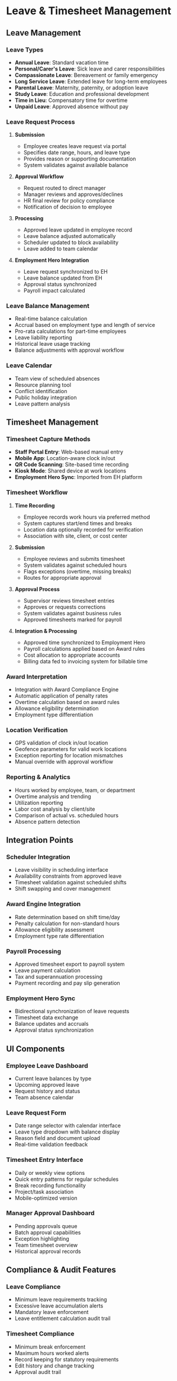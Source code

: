 
# Leave & Timesheet Management

## Leave Management

### Leave Types
- **Annual Leave**: Standard vacation time
- **Personal/Carer's Leave**: Sick leave and carer responsibilities
- **Compassionate Leave**: Bereavement or family emergency
- **Long Service Leave**: Extended leave for long-term employees
- **Parental Leave**: Maternity, paternity, or adoption leave
- **Study Leave**: Education and professional development
- **Time in Lieu**: Compensatory time for overtime
- **Unpaid Leave**: Approved absence without pay

### Leave Request Process
1. **Submission**
   - Employee creates leave request via portal
   - Specifies date range, hours, and leave type
   - Provides reason or supporting documentation
   - System validates against available balance

2. **Approval Workflow**
   - Request routed to direct manager
   - Manager reviews and approves/declines
   - HR final review for policy compliance
   - Notification of decision to employee

3. **Processing**
   - Approved leave updated in employee record
   - Leave balance adjusted automatically
   - Scheduler updated to block availability
   - Leave added to team calendar

4. **Employment Hero Integration**
   - Leave request synchronized to EH
   - Leave balance updated from EH
   - Approval status synchronized
   - Payroll impact calculated

### Leave Balance Management
- Real-time balance calculation
- Accrual based on employment type and length of service
- Pro-rata calculations for part-time employees
- Leave liability reporting
- Historical leave usage tracking
- Balance adjustments with approval workflow

### Leave Calendar
- Team view of scheduled absences
- Resource planning tool
- Conflict identification
- Public holiday integration
- Leave pattern analysis

## Timesheet Management

### Timesheet Capture Methods
- **Staff Portal Entry**: Web-based manual entry
- **Mobile App**: Location-aware clock in/out
- **QR Code Scanning**: Site-based time recording
- **Kiosk Mode**: Shared device at work locations
- **Employment Hero Sync**: Imported from EH platform

### Timesheet Workflow
1. **Time Recording**
   - Employee records work hours via preferred method
   - System captures start/end times and breaks
   - Location data optionally recorded for verification
   - Association with site, client, or cost center

2. **Submission**
   - Employee reviews and submits timesheet
   - System validates against scheduled hours
   - Flags exceptions (overtime, missing breaks)
   - Routes for appropriate approval

3. **Approval Process**
   - Supervisor reviews timesheet entries
   - Approves or requests corrections
   - System validates against business rules
   - Approved timesheets marked for payroll

4. **Integration & Processing**
   - Approved time synchronized to Employment Hero
   - Payroll calculations applied based on Award rules
   - Cost allocation to appropriate accounts
   - Billing data fed to invoicing system for billable time

### Award Interpretation
- Integration with Award Compliance Engine
- Automatic application of penalty rates
- Overtime calculation based on award rules
- Allowance eligibility determination
- Employment type differentiation

### Location Verification
- GPS validation of clock in/out location
- Geofence parameters for valid work locations
- Exception reporting for location mismatches
- Manual override with approval workflow

### Reporting & Analytics
- Hours worked by employee, team, or department
- Overtime analysis and trending
- Utilization reporting
- Labor cost analysis by client/site
- Comparison of actual vs. scheduled hours
- Absence pattern detection

## Integration Points

### Scheduler Integration
- Leave visibility in scheduling interface
- Availability constraints from approved leave
- Timesheet validation against scheduled shifts
- Shift swapping and cover management

### Award Engine Integration
- Rate determination based on shift time/day
- Penalty calculation for non-standard hours
- Allowance eligibility assessment
- Employment type rate differentiation

### Payroll Processing
- Approved timesheet export to payroll system
- Leave payment calculation
- Tax and superannuation processing
- Payment recording and pay slip generation

### Employment Hero Sync
- Bidirectional synchronization of leave requests
- Timesheet data exchange
- Balance updates and accruals
- Approval status synchronization

## UI Components

### Employee Leave Dashboard
- Current leave balances by type
- Upcoming approved leave
- Request history and status
- Team absence calendar

### Leave Request Form
- Date range selector with calendar interface
- Leave type dropdown with balance display
- Reason field and document upload
- Real-time validation feedback

### Timesheet Entry Interface
- Daily or weekly view options
- Quick entry patterns for regular schedules
- Break recording functionality
- Project/task association
- Mobile-optimized version

### Manager Approval Dashboard
- Pending approvals queue
- Batch approval capabilities
- Exception highlighting
- Team timesheet overview
- Historical approval records

## Compliance & Audit Features

### Leave Compliance
- Minimum leave requirements tracking
- Excessive leave accumulation alerts
- Mandatory leave enforcement
- Leave entitlement calculation audit trail

### Timesheet Compliance
- Minimum break enforcement
- Maximum hours worked alerts
- Record keeping for statutory requirements
- Edit history and change tracking
- Approval audit trail
